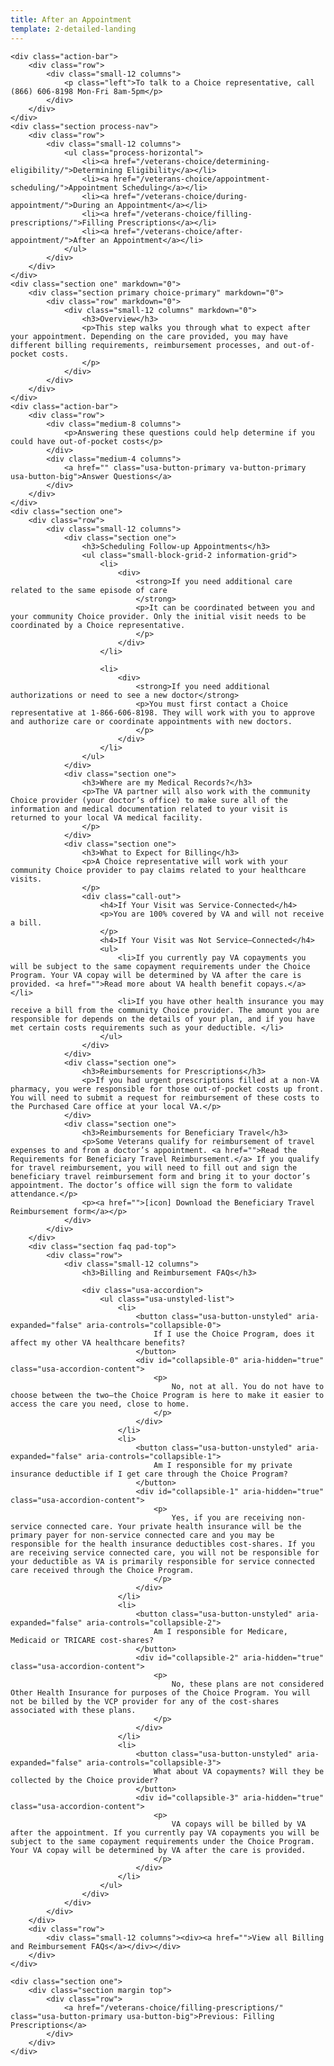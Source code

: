 ```yaml
---
title: After an Appointment
template: 2-detailed-landing
---
```


<div class="main" role="main" markdown="0">

    <div class="action-bar">
        <div class="row">
            <div class="small-12 columns">
                <p class="left">To talk to a Choice representative, call (866) 606-8198 Mon-Fri 8am-5pm</p>
            </div>
        </div>
    </div>
    <div class="section process-nav">
        <div class="row">
            <div class="small-12 columns">
                <ul class="process-horizontal">
                    <li><a href="/veterans-choice/determining-eligibility/">Determining Eligibility</a></li>
                    <li><a href="/veterans-choice/appointment-scheduling/">Appointment Scheduling</a></li>
                    <li><a href="/veterans-choice/during-appointment/">During an Appointment</a></li>
                    <li><a href="/veterans-choice/filling-prescriptions/">Filling Prescriptions</a></li>
                    <li><a href="/veterans-choice/after-appointment/">After an Appointment</a></li>
                </ul>
            </div>
        </div>
    </div>
    <div class="section one" markdown="0">
        <div class="section primary choice-primary" markdown="0">
            <div class="row" markdown="0">
                <div class="small-12 columns" markdown="0">
                    <h3>Overview</h3>
                    <p>This step walks you through what to expect after your appointment. Depending on the care provided, you may have different billing requirements, reimbursement processes, and out-of-pocket costs.
                    </p>
                </div>
            </div>
        </div>
    </div>
    <div class="action-bar">
        <div class="row">
            <div class="medium-8 columns">
                <p>Answering these questions could help determine if you could have out-of-pocket costs</p>
            </div>
            <div class="medium-4 columns">
                <a href="" class="usa-button-primary va-button-primary usa-button-big">Answer Questions</a>
            </div>
        </div>
    </div>
    <div class="section one">
        <div class="row">
            <div class="small-12 columns">
                <div class="section one">
                    <h3>Scheduling Follow-up Appointments</h3>
                    <ul class="small-block-grid-2 information-grid">
                        <li>
                            <div>
                                <strong>If you need additional care related to the same episode of care
                                </strong>
                                <p>It can be coordinated between you and your community Choice provider. Only the initial visit needs to be coordinated by a Choice representative.
                                </p>
                            </div>
                        </li>

                        <li>
                            <div>
                                <strong>If you need additional authorizations or need to see a new doctor</strong>
                                <p>You must first contact a Choice representative at 1-866-606-8198. They will work with you to approve and authorize care or coordinate appointments with new doctors.
                                </p>
                            </div>
                        </li>
                    </ul>
                </div>
                <div class="section one">
                    <h3>Where are my Medical Records?</h3>
                    <p>The VA partner will also work with the community Choice provider (your doctor’s office) to make sure all of the information and medical documentation related to your visit is returned to your local VA medical facility.
                    </p>
                </div>
                <div class="section one">
                    <h3>What to Expect for Billing</h3>
                    <p>A Choice representative will work with your community Choice provider to pay claims related to your healthcare visits.
                    </p>
                    <div class="call-out">
                        <h4>If Your Visit was Service-Connected</h4>
                        <p>You are 100% covered by VA and will not receive a bill.
                        </p>
                        <h4>If Your Visit was Not Service–Connected</h4>
                        <ul>
                            <li>If you currently pay VA copayments you will be subject to the same copayment requirements under the Choice Program. Your VA copay will be determined by VA after the care is provided. <a href="">Read more about VA health benefit copays.</a></li>
                            <li>If you have other health insurance you may receive a bill from the community Choice provider. The amount you are responsible for depends on the details of your plan, and if you have met certain costs requirements such as your deductible. </li>
                        </ul>
                    </div>
                </div>
                <div class="section one">
                    <h3>Reimbursements for Prescriptions</h3>
                    <p>If you had urgent prescriptions filled at a non-VA pharmacy, you were responsible for those out-of-pocket costs up front. You will need to submit a request for reimbursement of these costs to the Purchased Care office at your local VA.</p>
                </div>
                <div class="section one">
                    <h3>Reimbursements for Beneficiary Travel</h3>
                    <p>Some Veterans qualify for reimbursement of travel expenses to and from a doctor’s appointment. <a href="">Read the Requirements for Beneficiary Travel Reimbursement.</a> If you qualify for travel reimbursement, you will need to fill out and sign the beneficiary travel reimbursement form and bring it to your doctor’s appointment. The doctor’s office will sign the form to validate attendance.</p>
                    <p><a href="">[icon] Download the Beneficiary Travel Reimbursement form</a></p>
                </div>
            </div>
        </div>
        <div class="section faq pad-top">
            <div class="row">
                <div class="small-12 columns">
                    <h3>Billing and Reimbursement FAQs</h3>

                    <div class="usa-accordion">
                        <ul class="usa-unstyled-list">
                            <li>
                                <button class="usa-button-unstyled" aria-expanded="false" aria-controls="collapsible-0">
                                    If I use the Choice Program, does it affect my other VA healthcare benefits?
                                </button>
                                <div id="collapsible-0" aria-hidden="true" class="usa-accordion-content">
                                    <p>
                                        No, not at all. You do not have to choose between the two—the Choice Program is here to make it easier to access the care you need, close to home.
                                    </p>
                                </div>
                            </li>
                            <li>
                                <button class="usa-button-unstyled" aria-expanded="false" aria-controls="collapsible-1">
                                    Am I responsible for my private insurance deductible if I get care through the Choice Program?
                                </button>
                                <div id="collapsible-1" aria-hidden="true" class="usa-accordion-content">
                                    <p>
                                        Yes, if you are receiving non-service connected care. Your private health insurance will be the primary payer for non-service connected care and you may be responsible for the health insurance deductibles cost-shares. If you are receiving service connected care, you will not be responsible for your deductible as VA is primarily responsible for service connected care received through the Choice Program.
                                    </p>
                                </div>
                            </li>
                            <li>
                                <button class="usa-button-unstyled" aria-expanded="false" aria-controls="collapsible-2">
                                    Am I responsible for Medicare, Medicaid or TRICARE cost-shares?
                                </button>
                                <div id="collapsible-2" aria-hidden="true" class="usa-accordion-content">
                                    <p>
                                        No, these plans are not considered Other Health Insurance for purposes of the Choice Program. You will not be billed by the VCP provider for any of the cost-shares associated with these plans.
                                    </p>
                                </div>
                            </li>
                            <li>
                                <button class="usa-button-unstyled" aria-expanded="false" aria-controls="collapsible-3">
                                    What about VA copayments? Will they be collected by the Choice provider?
                                </button>
                                <div id="collapsible-3" aria-hidden="true" class="usa-accordion-content">
                                    <p>
                                        VA copays will be billed by VA after the appointment. If you currently pay VA copayments you will be subject to the same copayment requirements under the Choice Program. Your VA copay will be determined by VA after the care is provided.
                                    </p>
                                </div>
                            </li>
                        </ul>
                    </div>
                </div>
            </div>
        </div>
        <div class="row">
            <div class="small-12 columns"><div><a href="">View all Billing and Reimbursement FAQs</a></div></div>
        </div>
    </div>

    <div class="section one">
        <div class="section margin top">
            <div class="row">
                <a href="/veterans-choice/filling-prescriptions/" class="usa-button-primary usa-button-big">Previous: Filling Prescriptions</a>
            </div>
        </div>
    </div>



